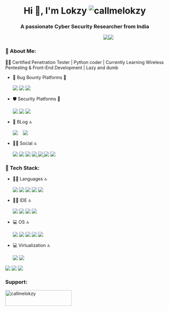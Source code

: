 <h1 align="center">Hi 👋, I'm Lokzy <img src="https://komarev.com/ghpvc/?username=callmelokzy&label=Profile%20views&color=0e75b6&style=flat" alt="callmelokzy" /></h1>
<h3 align="center">A passionate Cyber Security Researcher from India </h3>


&nbsp;&nbsp;&nbsp;&nbsp;&nbsp;&nbsp;&nbsp;&nbsp;&nbsp;&nbsp;&nbsp;&nbsp;&nbsp;&nbsp;&nbsp;&nbsp;&nbsp;&nbsp;&nbsp;&nbsp;&nbsp;&nbsp;&nbsp;&nbsp;&nbsp;&nbsp;&nbsp;&nbsp;&nbsp;&nbsp;&nbsp;&nbsp;&nbsp;&nbsp;&nbsp;&nbsp;&nbsp;&nbsp;&nbsp;&nbsp;&nbsp;&nbsp;&nbsp;&nbsp;&nbsp;&nbsp;&nbsp;&nbsp;&nbsp;&nbsp;&nbsp;&nbsp;&nbsp;&nbsp;&nbsp;&nbsp;&nbsp;&nbsp;&nbsp;&nbsp;&nbsp;&nbsp;&nbsp;&nbsp;&nbsp;&nbsp;&nbsp;&nbsp;&nbsp;&nbsp;&nbsp;&nbsp;&nbsp;&nbsp;&nbsp;&nbsp;&nbsp;&nbsp; 
<img src="https://github-profile-summary-cards.vercel.app/api/cards/profile-details?username=callmelokzy&theme=vue"><img src="https://github-readme-stats.vercel.app/api/top-langs/?username=callmelokzy">





### 💫 About Me:
🥷🏽 Certified Penetration Tester | Python coder | Currently Learning Wireless Pentesting & Front-End Development | Lazy and dumb

- 🐞 Bug Bounty Platforms 🏹 <br><br>
[<img src="https://img.shields.io/badge/hackerone-111927?style=for-the-badge&logo=hackerone&logoColor=white">](https://hackerone.com/callmelokzy?type=user)
[<img src="https://img.shields.io/badge/bugcrowd-E95420?style=for-the-badge&logo=bugcrowd&logoColor=white">](https://medium.com/@callmelokzy)
[<img src="https://img.shields.io/badge/bugbase-2EC866?style=for-the-badge&logo=bug&logoColor=green">](https://bugbase.in/profile/callmelokzy) &nbsp;&nbsp;


- 🛡️ Security Platforms 🥷 <br><br>
[<img src="https://img.shields.io/badge/TRYHACKME-557C94?style=for-the-badge&logo=tryhackme&logoColor=white">](https://tryhackme.com/p/lokzy) [<img src="https://img.shields.io/badge/HackTheBox-111927?style=for-the-badge&logo=Hack%20The%20Box&logoColor=9FEF00">](https://app.hackthebox.com/profile/1071230)
[<img src="https://img.shields.io/badge/portswigger-E95420?style=for-the-badge&logo=portswigger&logoColor=orange">](https://medium.com/@callmelokzy) 

- 📝 BLog 🔝 <br><br>
[<img src="https://img.shields.io/badge/Medium-12100E?style=for-the-badge&logo=medium&logoColor=white">](https://medium.com/@callmelokzy) &nbsp;&nbsp;
[<img src="https://img.shields.io/badge/dev.to-0A0A0A?style=for-the-badge&logo=devdotto&logoColor=white">
](https://dev.to/callmelokzy)

- 👨‍🚀 Social 🔝 <br><br>
[<img src="https://img.shields.io/badge/Twitter-1DA1F2?style=for-the-badge&logo=twitter&logoColor=white">](https://twitter.com/callmelokzy) 
[<img src="https://img.shields.io/badge/LinkedIn-0077B5?style=for-the-badge&logo=linkedin&logoColor=white">](https://www.linkedin.com/in/callmelokzy/) 
[<img src="https://img.shields.io/badge/Instagram-E4405F?style=for-the-badge&logo=instagram&logoColor=white">](https://www.instagram.com/callmelokzy/) 
[<img src="https://img.shields.io/badge/-Hackerrank-2EC866?style=for-the-badge&logo=HackerRank&logoColor=white">
](https://www.hackerrank.com/lokzy) 
[<img src="https://img.shields.io/badge/-LeetCode-FFA116?style=for-the-badge&logo=LeetCode&logoColor=black">
](https://leetcode.com/callmelokzy/) [<img src="https://img.shields.io/badge/HackerEarth-%232C3454.svg?&style=for-the-badge&logo=HackerEarth&logoColor=Blue">](https://www.hackerearth.com/@callmelokzy) [<img src="https://img.shields.io/badge/Codewars-B1361E?style=for-the-badge&logo=Codewars&logoColor=white">](https://www.codewars.com/users/callmelokzy) 

### 💫 Tech Stack:

 - 👨‍💻 Languages 🔝 <br><br>
<img src="https://img.shields.io/badge/python-3670A0?style=for-the-badge&logo=python&logoColor=ffdd54"> <img src="https://img.shields.io/badge/JavaScript-323330?style=for-the-badge&logo=javascript&logoColor=F7DF1E"> <img src="https://img.shields.io/badge/bashscript-black?style=for-the-badge&logo=linux&logoColor=white"> <img src="https://img.shields.io/badge/HTML5-E34F26?style=for-the-badge&logo=html5&logoColor=white"> <img src="https://img.shields.io/badge/CSS3-1572B6?style=for-the-badge&logo=css3&logoColor=white">

- 👨‍💻 IDE 🔝 <br><br>
<img src="https://img.shields.io/badge/PyCharm-000000.svg?&style=for-the-badge&logo=PyCharm&logoColor=white"> <img src="https://img.shields.io/badge/VSCode-0078D4?style=for-the-badge&logo=visual%20studio%20code&logoColor=white"> <img src="https://img.shields.io/badge/sublime_text-%23575757.svg?&style=for-the-badge&logo=sublime-text&logoColor=important"> <img src="https://img.shields.io/badge/Notepad++-90E59A.svg?style=for-the-badge&logo=notepad%2B%2B&logoColor=black">


- 💻 OS 🔝 <br><br>
<img src="https://img.shields.io/badge/Kali_Linux-557C94?style=for-the-badge&logo=kali-linux&logoColor=white"> <img src="https://img.shields.io/badge/parrotos-darkgreen?style=for-the-badge&logo=debian&logoColor=red"> <img src="https://img.shields.io/badge/Ubuntu-E95420?style=for-the-badge&logo=ubuntu&logoColor=white">
<img src="https://img.shields.io/badge/Windows-0078D6?style=for-the-badge&logo=windows&logoColor=white"> <img src="https://img.shields.io/badge/Android-3DDC84?style=for-the-badge&logo=android&logoColor=white">

- 💻 Virtualization 🔝 <br><br>
<img src="https://img.shields.io/badge/VMware-231f20?style=for-the-badge&logo=VMware&logoColor=white"> <img src="https://img.shields.io/badge/VirtualBox-21416b?style=for-the-badge&logo=VirtualBox&logoColor=white">


<img src="https://github-readme-stats-git-masterrstaa-rickstaa.vercel.app/api?username=callmelokzy"> <img src="https://github-readme-streak-stats.herokuapp.com/?user=callmelokzy">
<img src="https://github-readme-activity-graph.cyclic.app/graph?username=callmelokzy&theme=minimal">
<h3 align="left">Support:</h3> <a href="https://www.buymeacoffee.com/callmelokzy"> <img align="left" src="https://cdn.buymeacoffee.com/buttons/v2/default-yellow.png" height="50" width="210" alt="callmelokzy" /></a><br><br>

